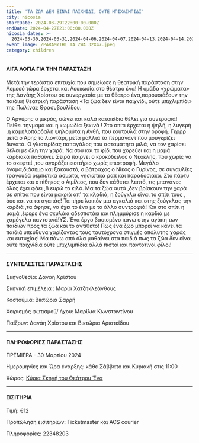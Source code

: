 ```yaml
---
title: 'ΤΑ ΖΩΑ ΔΕΝ ΕΙΝΑΙ ΠΑΙΧΝΙΔΙ, ΟΥΤΕ ΜΠΙΧΛΙΜΠΙΔΙ'
city: nicosia
startDate: 2024-03-29T22:00:00.000Z
endDate: 2024-04-27T21:00:00.000Z
nicosia_dates: >-
  2024-03-30,2024-03-31,2024-04-06,2024-04-07,2024-04-13,2024-04-14,2024-04-20,2024-04-21
event_image: /PARAMYTHI TA ZWA 32X47.jpeg
category: children
---
```


#### ΛΙΓΑ ΛΟΓΙΑ ΓΙΑ ΤΗΝ ΠΑΡΑΣΤΑΣΗ

Μετά την τεράστια επιτυχία που σημείωσε η θεατρική παράσταση στην Λεμεσό τώρα έρχεται και Λευκωσία στο θέατρο ένα! H ομάδα «χρώματα» της Δανάης Χρίστου σε συνεργασία με το θέατρο ένα,παρουσιάζουν την παιδική θεατρική παράσταση «Τα ζώα δεν είναι παιχνίδι, ούτε μπιχλιμπίδι»	της Πωλίνας Θρασυβουλίδου.

Ο Αργύρης ο μικρός, σώνει και καλά κατοικίδιο θέλει για συντροφιά! Πείθει τηνμαμά και η κωμωδία ξεκινά ! Στο σπίτι έρχεται η ψηλή, η λυγερή ,η καμηλοπάρδαλη ψηλομύτα η Ανθή, που κουτουλά στην οροφή. Γκρρρ μετά ο Άρης το λιοντάρι, μετα μαλλιά τα περμανάντ που μουγκρίζει δυνατά. Ο γλιστιρίδας παπαγάλος που ασταμάτητα μιλά, να τον χαρίσει θέλει με όλη την χαρά. Να σου και το φίδι που χορεύει και η μαμά καρδιακά παθαίνει. Σειρά παίρνει ο κροκόδειλος ο Νεοκλής, που χωρίς να το σκεφτεί ,του αγοράζει εισιτήριο χωρίς επιστροφή. Μεγάλο όνομα,διάσημο και ξακουστό, ο βάτραχος ο Νίκος ο Γυρίνος, σε συναυλίες τραγουδά ρεμπέτικα άσματα, νησιώτικα ραπ και παραδοσιακά. Στο πάρτυ έρχεται και ο πίθηκος ο Αιμίλιος, που δεν κάθεται λεπτό, τις μπανάνες όλες έχει φάει ,8 ευρώ το κιλό. Μα τα ζώα αυτά ,δεν βρίσκουν την χαρά σε σπίτια που είναι μακριά απ' τα κλαδιά, η ζούγκλα είναι το σπίτι τους , όσο και να τα αγαπάς! Τα πήρε λοιπόν μια αγκαλιά και στης ζούγκλας την καρδιά ,τα άφησε, να έχει το ένα με το άλλο συντροφιά! Και στο σπίτι η μαμά ,έφερε ένα σκυλάκι αδεσποτάκι και πλημμύρισε η καρδιά με χαμόγελα παντοτινά!ΥΣ. Ένα έργο βασισμένο πάνω στην αγάπη των παιδιών προς τα ζώα και το αντίθετο! Πώς ένα ζώο μπορεί να κάνει τα παιδιά υπεύθυνα χαρίζοντας τους ταυτόχρονα στιγμές απόλυτης χαράς και ευτυχίας! Μα πάνω από όλα μαθαίνει στα παιδιά πως τα ζώα δεν είναι ούτε παιχνίδια ούτε μπιχλιμπίδια αλλά πιστοί και παντοτινοί φίλοι!

***

#### ΣΥΝΤΕΛΕΣΤΕΣ ΠΑΡΑΣΤΑΣΗΣ

Σκηνοθεσία:	Δανάη Χρίστου

Σκηνική επιμέλεια	: Μαρία Χατζηκλεάνθους

Κοστούμια:	Βικτώρια Σαρρή

Χειρισμός φωτισμού/ ήχου:	Μαρίλια Κωνσταντίνου

Παίζουν:	Δανάη Χρίστου και Βικτώρια Αριστείδου

***

#### ΠΛΗΡΟΦΟΡΙΕΣ ΠΑΡΑΣΤΑΣΗΣ

ΠΡΕΜΙΕΡΑ - 30 Μαρτίου 2024

Ημερομηνίες και Ώρα έναρξης: κάθε Σάββατο και Κυριακή στις 11:00 

Χώρος:  [Κύρια Σκηνή του Θεάτρου Ένα](https://www.google.com/maps/place/%CE%98%CE%AD%CE%B1%CF%84%CF%81%CE%BF+%CE%88%CE%BD%CE%B1/@35.174884,33.3685914,17z/data=!3m1!4b1!4m6!3m5!1s0x14de17d610346927:0x63d4f1251d13c850!8m2!3d35.1748796!4d33.3711663!16s%2Fg%2F11f61gz69f?entry=ttu)

***

#### ΕΙΣΙΤΗΡΙΑ

Τιμή: €12

Προπώληση εισιτηρίων:	Ticketmaster	και ACS courier

Πληροφορίες:	22348203
